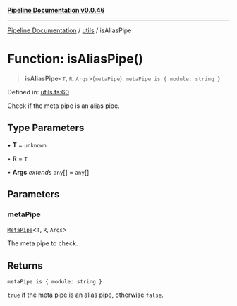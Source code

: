 [**Pipeline Documentation v0.0.46**](../../README.md)

***

[Pipeline Documentation](../../modules.md) / [utils](../README.md) / isAliasPipe

# Function: isAliasPipe()

> **isAliasPipe**\<`T`, `R`, `Args`\>(`metaPipe`): `metaPipe is { module: string }`

Defined in: [utils.ts:60](https://github.com/stonemjs/pipeline/blob/c8a1fcbfdda4004779e43e603ed49dbe9ca9323f/src/utils.ts#L60)

Check if the meta pipe is an alias pipe.

## Type Parameters

• **T** = `unknown`

• **R** = `T`

• **Args** *extends* `any`[] = `any`[]

## Parameters

### metaPipe

[`MetaPipe`](../../declarations/interfaces/MetaPipe.md)\<`T`, `R`, `Args`\>

The meta pipe to check.

## Returns

`metaPipe is { module: string }`

`true` if the meta pipe is an alias pipe, otherwise `false`.
